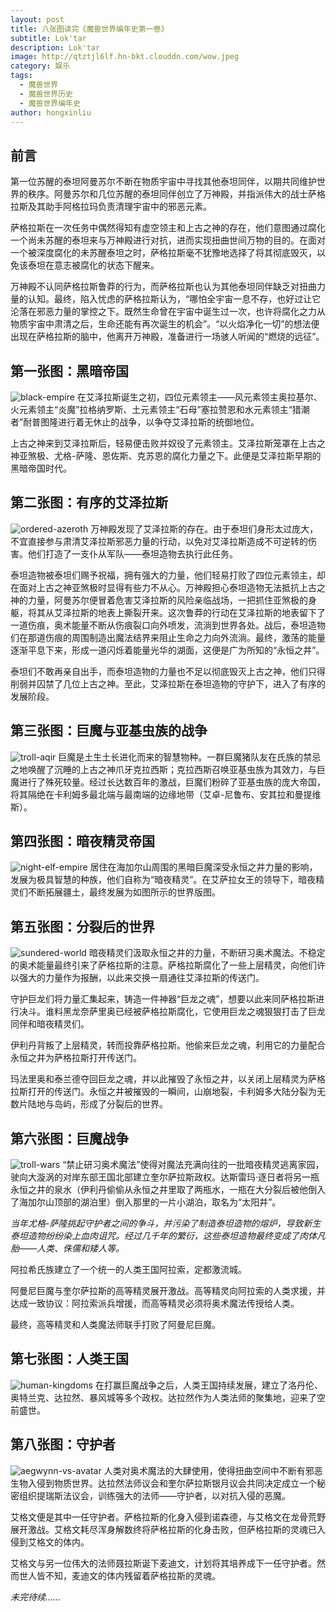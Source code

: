 ```yaml
---
layout: post
title: 八张图读完《魔兽世界编年史第一卷》
subtitle: Lok'tar
description: Lok'tar
image: http://qtztjl6lf.hn-bkt.clouddn.com/wow.jpeg
category: 娱乐
tags:
  - 魔兽世界
  - 魔兽世界历史
  - 魔兽世界编年史
author: hongxinliu
---
```


## 前言
第一位苏醒的泰坦阿曼苏尔不断在物质宇宙中寻找其他泰坦同伴，以期共同维护世界的秩序。阿曼苏尔和几位苏醒的泰坦同伴创立了万神殿，并指派伟大的战士萨格拉斯及其助手阿格拉玛负责清理宇宙中的邪恶元素。

萨格拉斯在一次任务中偶然得知有虚空领主和上古之神的存在，他们意图通过腐化一个尚未苏醒的泰坦来与万神殿进行对抗，进而实现扭曲世间万物的目的。在面对一个被深度腐化的未苏醒泰坦之时，萨格拉斯毫不犹豫地选择了将其彻底毁灭，以免该泰坦在意志被腐化的状态下醒来。

万神殿不认同萨格拉斯鲁莽的行为，而萨格拉斯也认为其他泰坦同伴缺乏对扭曲力量的认知。最终，陷入忧虑的萨格拉斯认为，“哪怕全宇宙一息不存，也好过让它沦落在邪恶力量的掌控之下。既然生命曾在宇宙中诞生过一次，也许将腐化之力从物质宇宙中肃清之后，生命还能有再次诞生的机会”。“以火焰净化一切”的想法便出现在萨格拉斯的脑中，他离开万神殿，准备进行一场骇人听闻的“燃烧的远征”。

## 第一张图：黑暗帝国
![black-empire](http://qtztjl6lf.hn-bkt.clouddn.com/1-black-empire.jpg)
在艾泽拉斯诞生之初，四位元素领主——风元素领主奥拉基尔、火元素领主“炎魔”拉格纳罗斯、土元素领主“石母”塞拉赞恩和水元素领主“猎潮者”耐普图隆进行着无休止的战争，以争夺艾泽拉斯的统御地位。

上古之神来到艾泽拉斯后，轻易便击败并奴役了元素领主。艾泽拉斯笼罩在上古之神亚煞极、尤格-萨隆、恩佐斯、克苏恩的腐化力量之下。此便是艾泽拉斯早期的黑暗帝国时代。

## 第二张图：有序的艾泽拉斯
![ordered-azeroth](http://qtztjl6lf.hn-bkt.clouddn.com/2-ordered-azeroth.jpg)
万神殿发现了艾泽拉斯的存在。由于泰坦们身形太过庞大，不宜直接参与肃清艾泽拉斯邪恶力量的行动，以免对艾泽拉斯造成不可逆转的伤害。他们打造了一支仆从军队——泰坦造物去执行此任务。

泰坦造物被泰坦们赐予祝福，拥有强大的力量，他们轻易打败了四位元素领主，却在面对上古之神亚煞极时显得有些力不从心。万神殿担心泰坦造物无法抵抗上古之神的力量，阿曼苏尔便冒着危害艾泽拉斯的风险亲临战场，一把抓住亚煞极的身躯，将其从艾泽拉斯的地表上撕裂开来。这次鲁莽的行动在艾泽拉斯的地表留下了一道伤痕，奥术能量不断从伤痕裂口向外喷发，流淌到世界各处。战后，泰坦造物们在那道伤痕的周围制造出魔法结界来阻止生命之力向外流淌。最终，激荡的能量逐渐平息下来，形成一道闪烁着能量光华的湖面，这便是广为所知的“永恒之井”。

泰坦们不敢再亲自出手，而泰坦造物的力量也不足以彻底毁灭上古之神，他们只得削弱并囚禁了几位上古之神。至此，艾泽拉斯在泰坦造物的守护下，进入了有序的发展阶段。

## 第三张图：巨魔与亚基虫族的战争
![troll-aqir](http://qtztjl6lf.hn-bkt.clouddn.com/3-troll-aqir.jpg)
巨魔是土生土长进化而来的智慧物种。一群巨魔猪队友在氏族的禁忌之地唤醒了沉睡的上古之神爪牙克拉西斯；克拉西斯召唤亚基虫族为其效力，与巨魔进行了殊死较量。经过长达数百年的激战，巨魔们粉碎了亚基虫族的庞大帝国，将其隔绝在卡利姆多最北端与最南端的边缘地带（艾卓-尼鲁布、安其拉和曼提维斯）。

## 第四张图：暗夜精灵帝国
![night-elf-empire](http://qtztjl6lf.hn-bkt.clouddn.com/4-night-elf-empire.jpg)
居住在海加尔山周围的黑暗巨魔深受永恒之井力量的影响，发展为极具智慧的种族，他们自称为“暗夜精灵”。在艾萨拉女王的领导下，暗夜精灵们不断拓展疆土，最终发展为如图所示的世界版图。

## 第五张图：分裂后的世界
![sundered-world](http://qtztjl6lf.hn-bkt.clouddn.com/5-sundered-world.jpg)
暗夜精灵们汲取永恒之井的力量，不断研习奥术魔法。不稳定的奥术能量最终引来了萨格拉斯的注意。萨格拉斯腐化了一些上层精灵，向他们许以强大的力量作为报酬，以此来交换一扇通往艾泽拉斯的传送门。

守护巨龙们将力量汇集起来，铸造一件神器“巨龙之魂”，想要以此来同萨格拉斯进行决斗。谁料黑龙奈萨里奥已经被萨格拉斯腐化，它使用巨龙之魂狠狠打击了巨龙同伴和暗夜精灵们。

伊利丹背叛了上层精灵，转而投靠萨格拉斯。他偷来巨龙之魂，利用它的力量配合永恒之井为萨格拉斯打开传送门。

玛法里奥和泰兰德夺回巨龙之魂，并以此摧毁了永恒之井，以关闭上层精灵为萨格拉斯打开的传送门。永恒之井被摧毁的一瞬间，山崩地裂，卡利姆多大陆分裂为无数片陆地与岛屿，形成了分裂后的世界。

## 第六张图：巨魔战争
![troll-wars](http://qtztjl6lf.hn-bkt.clouddn.com/6-troll-wars.jpg)
“禁止研习奥术魔法”使得对魔法充满向往的一批暗夜精灵逃离家园，驶向大漩涡的对岸东部王国北部建立奎尔萨拉斯政权。达斯雷玛·逐日者将另一瓶永恒之井的泉水（伊利丹偷偷从永恒之井里取了两瓶水，一瓶在大分裂后被他倒入了海加尔山顶部的湖泊里）倒入那里的一片小湖泊，取名为“太阳井”。

*当年尤格-萨隆挑起守护者之间的争斗，并污染了制造泰坦造物的熔炉，导致新生泰坦造物纷纷染上血肉诅咒。经过几千年的繁衍，这些泰坦造物最终变成了肉体凡胎——人类、侏儒和矮人等。*

阿拉希氏族建立了一个统一的人类王国阿拉索，定都激流城。

阿曼尼巨魔与奎尔萨拉斯的高等精灵展开激战。高等精灵向阿拉索的人类求援，并达成一致协议：阿拉索派兵增援，而高等精灵必须将奥术魔法传授给人类。

最终，高等精灵和人类魔法师联手打败了阿曼尼巨魔。

## 第七张图：人类王国
![human-kingdoms](http://qtztjl6lf.hn-bkt.clouddn.com/7-human-kingdoms.jpg)
在打赢巨魔战争之后，人类王国持续发展，建立了洛丹伦、奥特兰克、达拉然、暴风城等多个政权。达拉然作为人类法师的聚集地，迎来了空前盛世。

## 第八张图：守护者
![aegwynn-vs-avatar](http://qtztjl6lf.hn-bkt.clouddn.com/8-aegwynn_vs_avatar.jpg)
人类对奥术魔法的大肆使用，使得扭曲空间中不断有邪恶生物入侵到物质世界。达拉然法师议会和奎尔萨拉斯银月议会共同决定成立一个秘密组织提瑞斯法议会，训练强大的法师——守护者，以对抗入侵的恶魔。

艾格文便是其中一任守护者。萨格拉斯的化身入侵到诺森德，与艾格文在龙骨荒野展开激战。艾格文耗尽浑身解数终将萨格拉斯的化身击败，但萨格拉斯的灵魂已入侵到艾格文的体内。

艾格文与另一位伟大的法师聂拉斯诞下麦迪文，计划将其培养成下一任守护者。然而世人皆不知，麦迪文的体内残留着萨格拉斯的灵魂。

*未完待续……*
